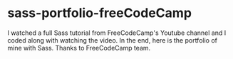 # sass-portfolio-freeCodeCamp
I watched a full Sass tutorial from FreeCodeCamp's Youtube channel and I coded along with watching the video. In the end, here is the portfolio of mine with Sass. Thanks to FreeCodeCamp team. 
